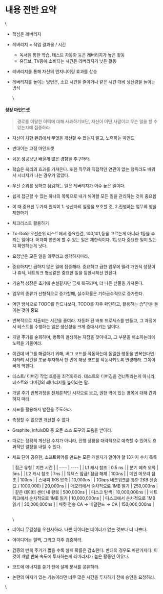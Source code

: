 # 내용 전반 요약

\


* 핵심은 레버리지
* 레버리지 = 작업 결과물 / 시간
  * 독서을 통한 학습, 테스트 자동화 등은 레버리지가 높은 활동
  * 유튜브, TV등에 소비되는 시간은 레버리지가 낮은 활동
* 레버리지를 통해 자신의 엔지니어링 효과를 상승
*   레버리지를 높이는 방법은, 소요 시간을 줄이거나 같은 시간 대비 생산량을 늘이는 방식

    \


#### 성장 마인드셋

> 경로를 이탈한 이력에 대해 사과하기보단, 자신이 어떤 사람이고 무슨 일을 할 수 있는지에 집중하라

* 자신이 처한 환경에서 무엇을 개선할 수 있는지 알고, 노력하는 마인드
* 반대어는 고정 마인드셋
* 쉬운 성공보단 배울게 많은 경험을 추구하라.
* 학습은 복리의 효과를 가져온다. 또한 직무와 직접적인 연관이 없는 행위라도 배워서 시너지가 나는 경우가 많았다.
* 우선 순위를 정하고 점검하는 일은 레버리지가 아주 높은 일이다.
* 쉽게 접근할 수 있는 하나의 목록으로 내가 해야할 모든 일을 관리하는 것이 중요함
* 이 때 중요한 두가지 원칙이 1. 생산자의 일정을 보호할 것, 2.진행하는 업무의 양을 제한하기
* 체크리스트 활용하기
* To-Do와 우선순위 리스트에서 중요한건, 100,101,등을 고르는게 아니라 1등을 추리는 일이다. 어차피 한번에 할 수 있는 일은 제한적이다. 1등보다 중요한 일이 있는지 확인하는게 낫다.
* 요청받은 모든 일을 의무라고 생각하지마라.
* 중요하지만 급하지 않은 일에 집중해라. 중요하고 급한 업무에 밀려 개인적 성장이나 휴식, 네트워크 형성같은 중요한 일을 등한시해선 안된다.
* 기술적 성장은 초기에 손실같지만 금새 복구되며, 더 나은 산물을 가져온다.
* 업무의 종류가 선형적으로 증가할때, 실수확률은 기하급수적으로 증가한다.
* 어떤 방식으로 TODO를 만드냐보다, TODO를 자주 확인하고, 활용하는 습⁹관을 들이는 것이 중요
* 반복적으로 지출되는 시간을 줄여라. 자동화 된 배포 프로세스를 만들고, 그 과정에서 테스트를 수행하는 일은 생산성을 크게 증대시키는 일이다.
* 개발 주기를 순회하며, 병목이 발생하는 지점을 찾아내고, 그 부분을 해소하는데에 노력을 기울여라.
* 예컨데 버그를 해결하기 위해, 버그 코드를 작동하는데 동일한 행동을 반복한다면 차라리 시간을 조금 투자해서 한 번에 해당 코드를 작동시키도록 변경해라. 그쪽이 싸게 먹힌다.
* 테스트/ 디버깅 작업 흐름을 최적화하라. 테스트와 디버깅을 건너뛰라는게 아니라, 테스트와 디버깅의 레버리지를 높이라는 말.
* 개발 주기 반복과정을 전체론적인 시각으로 보고, 권한 밖에 있는 병목에 대해 간과하지 마라.
* 지표를 활용해서 발전을 주도하라.
* 측정할 수 없으면 개선할 수 없다.
* Graphite, infulxDB 등 오픈 소스 도구의 도움을 받아라.
* 때로는 정확히 계산된 수치가 아니라, 진행 상황을 대략적으로 예측할 수 있어도 효과적인 결정을 내릴 수 있다.
*   제프 딘이 공유한, 소프트웨어를 만드는 모든 개발자가 알아야 할 13가지 수치 목록

    \| 접근 유형 | 지연 시간 | | ---- | ---- | | L1 캐시 참조 | 0.5 ns | | 분기 예측 오류 | 5ns | | L2 캐시 참조 | 7ns | | 뮤텍스 잠금/ 잠금 해제 | 100ns | | 메인 메모리 참조 | 100ns | | 스내피 1KB 압축 | 10,000ns | | 1Gbps 네크워크를 통한 2KB 전송 (2 / 1000,000) | 20,000ns | | 메모리에서 순차적으로 1MB 읽기 | 250,000ns | | 같은 데이터 센터 내 왕복 | 500,000ns | | 디스크 탐색 | 10,000,000ns | | 네트워크에서 순차적으로 1MB 읽기 | 10,000,000ns | | 디스크에서 순차적으로 1MB 읽기 | 30,000,000ns | | 패킷 전송 CA → 네덜란드 → CA | 150,000,000ns |

    \
    \

* 데이터 무결성을 우선시하라. 나쁜 데이터는 데이터가 없는 것보다 더 나쁘다.
* 아이디어는 일찍, 그리고 자주 검증하라.
* 검증의 반복 주기가 짧을 수록 실패 확률은 감소한다. 반대의 경우도 마찬가지다. 이것이 개발 반복 속도에 투자하는게 레버리지가 높은 활동인 이유다.
* 코드에 에너지를 쏟기 전에 설계 문서를 공유하라.
* 논란의 여지가 있는 기능이라면 너무 많은 시간을 투자하기 전에 승인을 요청하라.

\
